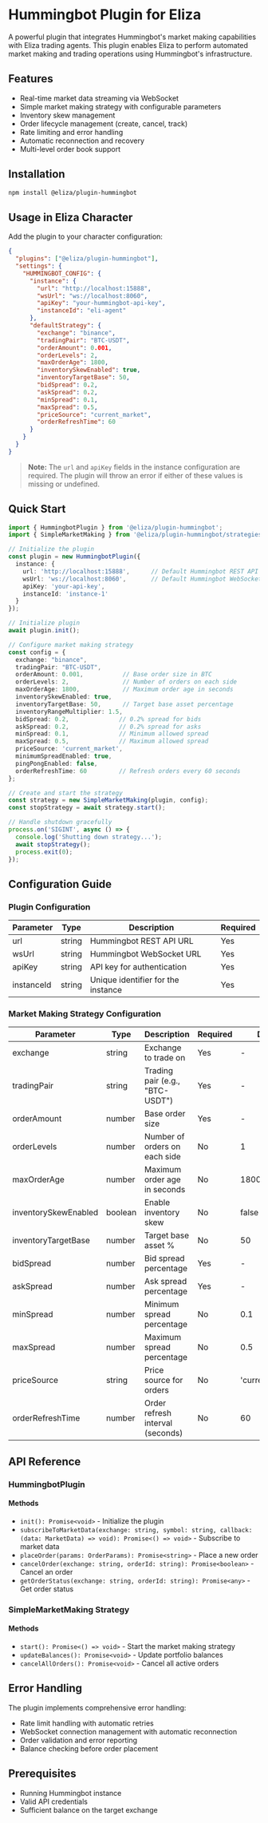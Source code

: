 # Hummingbot Plugin for Eliza

A powerful plugin that integrates Hummingbot's market making capabilities with Eliza trading agents. This plugin enables Eliza to perform automated market making and trading operations using Hummingbot's infrastructure.

## Features

- Real-time market data streaming via WebSocket
- Simple market making strategy with configurable parameters
- Inventory skew management
- Order lifecycle management (create, cancel, track)
- Rate limiting and error handling
- Automatic reconnection and recovery
- Multi-level order book support

## Installation

```bash
npm install @eliza/plugin-hummingbot
```

## Usage in Eliza Character

Add the plugin to your character configuration:

```json
{
  "plugins": ["@eliza/plugin-hummingbot"],
  "settings": {
    "HUMMINGBOT_CONFIG": {
      "instance": {
        "url": "http://localhost:15888",
        "wsUrl": "ws://localhost:8060",
        "apiKey": "your-hummingbot-api-key",
        "instanceId": "eli-agent"
      },
      "defaultStrategy": {
        "exchange": "binance",
        "tradingPair": "BTC-USDT",
        "orderAmount": 0.001,
        "orderLevels": 2,
        "maxOrderAge": 1800,
        "inventorySkewEnabled": true,
        "inventoryTargetBase": 50,
        "bidSpread": 0.2,
        "askSpread": 0.2,
        "minSpread": 0.1,
        "maxSpread": 0.5,
        "priceSource": "current_market",
        "orderRefreshTime": 60
      }
    }
  }
}
```

> **Note:** The `url` and `apiKey` fields in the instance configuration are required. The plugin will throw an error if either of these values is missing or undefined.

## Quick Start

```typescript
import { HummingbotPlugin } from '@eliza/plugin-hummingbot';
import { SimpleMarketMaking } from '@eliza/plugin-hummingbot/strategies';

// Initialize the plugin
const plugin = new HummingbotPlugin({
  instance: {
    url: 'http://localhost:15888',      // Default Hummingbot REST API port
    wsUrl: 'ws://localhost:8060',       // Default Hummingbot WebSocket port
    apiKey: 'your-api-key',
    instanceId: 'instance-1'
  }
});

// Initialize plugin
await plugin.init();

// Configure market making strategy
const config = {
  exchange: "binance",
  tradingPair: "BTC-USDT",
  orderAmount: 0.001,           // Base order size in BTC
  orderLevels: 2,               // Number of orders on each side
  maxOrderAge: 1800,            // Maximum order age in seconds
  inventorySkewEnabled: true,
  inventoryTargetBase: 50,      // Target base asset percentage
  inventoryRangeMultiplier: 1.5,
  bidSpread: 0.2,              // 0.2% spread for bids
  askSpread: 0.2,              // 0.2% spread for asks
  minSpread: 0.1,              // Minimum allowed spread
  maxSpread: 0.5,              // Maximum allowed spread
  priceSource: 'current_market',
  minimumSpreadEnabled: true,
  pingPongEnabled: false,
  orderRefreshTime: 60         // Refresh orders every 60 seconds
};

// Create and start the strategy
const strategy = new SimpleMarketMaking(plugin, config);
const stopStrategy = await strategy.start();

// Handle shutdown gracefully
process.on('SIGINT', async () => {
  console.log('Shutting down strategy...');
  await stopStrategy();
  process.exit(0);
});
```

## Configuration Guide

### Plugin Configuration

| Parameter  | Type   | Description | Required |
|-----------|--------|-------------|----------|
| url       | string | Hummingbot REST API URL | Yes |
| wsUrl     | string | Hummingbot WebSocket URL | Yes |
| apiKey    | string | API key for authentication | Yes |
| instanceId| string | Unique identifier for the instance | Yes |

### Market Making Strategy Configuration

| Parameter | Type | Description | Required | Default |
|-----------|------|-------------|----------|---------|
| exchange | string | Exchange to trade on | Yes | - |
| tradingPair | string | Trading pair (e.g., "BTC-USDT") | Yes | - |
| orderAmount | number | Base order size | Yes | - |
| orderLevels | number | Number of orders on each side | No | 1 |
| maxOrderAge | number | Maximum order age in seconds | No | 1800 |
| inventorySkewEnabled | boolean | Enable inventory skew | No | false |
| inventoryTargetBase | number | Target base asset % | No | 50 |
| bidSpread | number | Bid spread percentage | Yes | - |
| askSpread | number | Ask spread percentage | Yes | - |
| minSpread | number | Minimum spread percentage | No | 0.1 |
| maxSpread | number | Maximum spread percentage | No | 0.5 |
| priceSource | string | Price source for orders | No | 'current_market' |
| orderRefreshTime | number | Order refresh interval (seconds) | No | 60 |

## API Reference

### HummingbotPlugin

#### Methods

- `init(): Promise<void>` - Initialize the plugin
- `subscribeToMarketData(exchange: string, symbol: string, callback: (data: MarketData) => void): Promise<() => void>` - Subscribe to market data
- `placeOrder(params: OrderParams): Promise<string>` - Place a new order
- `cancelOrder(exchange: string, orderId: string): Promise<boolean>` - Cancel an order
- `getOrderStatus(exchange: string, orderId: string): Promise<any>` - Get order status

### SimpleMarketMaking Strategy

#### Methods

- `start(): Promise<() => void>` - Start the market making strategy
- `updateBalances(): Promise<void>` - Update portfolio balances
- `cancelAllOrders(): Promise<void>` - Cancel all active orders

## Error Handling

The plugin implements comprehensive error handling:

- Rate limit handling with automatic retries
- WebSocket connection management with automatic reconnection
- Order validation and error reporting
- Balance checking before order placement

## Prerequisites

- Running Hummingbot instance
- Valid API credentials
- Sufficient balance on the target exchange
